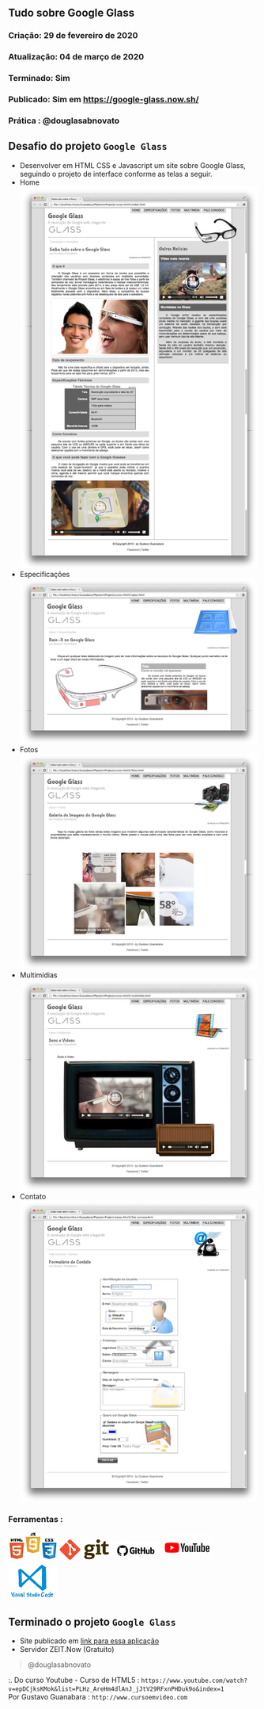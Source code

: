 ## Tudo sobre Google Glass

### Criação: 29 de fevereiro de 2020
### Atualização: 04 de março de 2020
### Terminado: Sim 
### Publicado: Sim em https://google-glass.now.sh/
### Prática : @douglasabnovato

## Desafio do projeto `Google Glass`
- Desenvolver em HTML CSS e Javascript um site sobre Google Glass, seguindo o projeto de interface conforme as telas a seguir.
- Home<br/>![Google Glass](/_interface/01-index.jpg)<br/>
- Especificações<br/>![Google Glass](/_interface/02-specs.jpg)<br/>
- Fotos<br/>![Google Glass](/_interface/03-fotos.jpg)<br/>
- Multimídias<br/>![Google Glass](/_interface/04-multimidia.jpg)<br/>
- Contato<br/>![Google Glass](/_interface/05-fale-conosco.jpg)<br/>

### Ferramentas : 
![HTML/CSS/Javascript](/images/logo-html-css-js.jpeg)
![Git](/images/logo-git.png)
![Github](/images/logo-github.png)
![Youtube](/images/logo-youtube.png)
![VSCode](/images/logo-VSCode.png)

## Terminado o projeto `Google Glass`
- Site publicado em [link para essa aplicação](https://google-glass.now.sh/)
- Servidor ZEIT.Now (Gratuito)

>@douglasabnovato

:. Do curso Youtube - Curso de HTML5 : `https://www.youtube.com/watch?v=epDCjksKMok&list=PLHz_AreHm4dlAnJ_jJtV29RFxnPHDuk9o&index=1`</br>
Por Gustavo Guanabara :  `http://www.cursoemvideo.com`